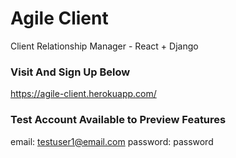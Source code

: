 # Agile Client
Client Relationship Manager - React + Django

### Visit And Sign Up Below
https://agile-client.herokuapp.com/

### Test Account Available to Preview Features
email: testuser1@email.com
password: password